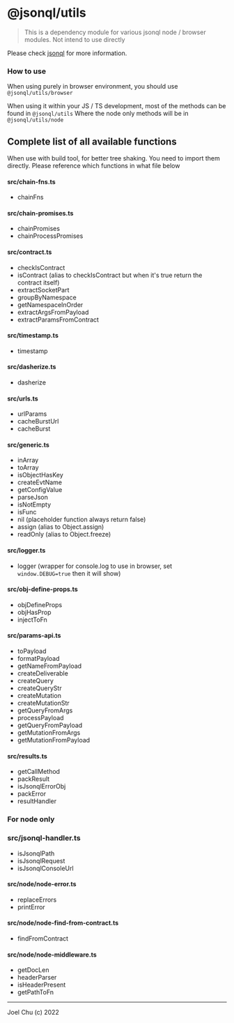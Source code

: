 # @jsonql/utils

> This is a dependency module for various jsonql node / browser modules. Not intend to use directly

Please check [jsonql](https://jsonql.js.org) for more information.

### How to use

When using purely in browser environment, you should use `@jsonql/utils/browser`

When using it within your JS / TS development, most of the methods can be found in `@jsonql/utils`
Where the node only methods will be in `@jsonql/utils/node`

## Complete list of all available functions

When use with build tool, for better tree shaking. You need to import them directly.
Please reference which functions in what file below

#### src/chain-fns.ts

- chainFns

#### src/chain-promises.ts

- chainPromises
- chainProcessPromises

#### src/contract.ts

- checkIsContract
- isContract (alias to checkIsContract but when it's true return the contract itself)
- extractSocketPart
- groupByNamespace
- getNamespaceInOrder
- extractArgsFromPayload
- extractParamsFromContract

#### src/timestamp.ts

- timestamp

#### src/dasherize.ts

- dasherize

#### src/urls.ts

- urlParams
- cacheBurstUrl
- cacheBurst

#### src/generic.ts

- inArray
- toArray
- isObjectHasKey
- createEvtName
- getConfigValue
- parseJson
- isNotEmpty
- isFunc
- nil (placeholder function always return false)
- assign (alias to Object.assign)
- readOnly (alias to Object.freeze)

#### src/logger.ts

- logger (wrapper for console.log to use in browser, set `window.DEBUG=true` then it will show)

#### src/obj-define-props.ts

- objDefineProps
- objHasProp
- injectToFn

#### src/params-api.ts

- toPayload
- formatPayload
- getNameFromPayload
- createDeliverable
- createQuery
- createQueryStr
- createMutation
- createMutationStr
- getQueryFromArgs
- processPayload
- getQueryFromPayload
- getMutationFromArgs
- getMutationFromPayload

#### src/results.ts

- getCallMethod
- packResult
- isJsonqlErrorObj
- packError
- resultHandler

### For node only

### src/jsonql-handler.ts

- isJsonqlPath
- isJsonqlRequest
- isJsonqlConsoleUrl

#### src/node/node-error.ts

- replaceErrors
- printError

#### src/node/node-find-from-contract.ts

- findFromContract

#### src/node/node-middleware.ts

- getDocLen
- headerParser
- isHeaderPresent
- getPathToFn


---

Joel Chu (c) 2022
